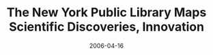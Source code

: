 ---
date: 2006-04-16
title: The New York Public Library Maps Scientific Discoveries, Innovation
source: Govtech
sourceUrl: https://www.govtech.com/gt/articles/99211
pdfLink: 20060416-government-technology.pdf
---